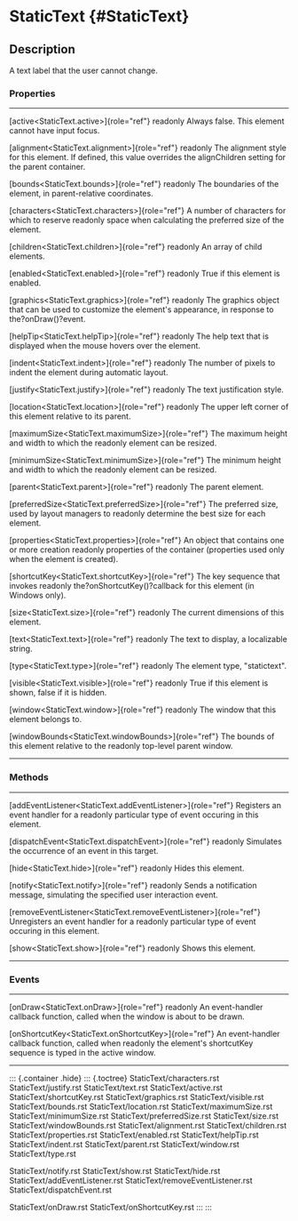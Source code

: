 StaticText {#StaticText}
==========

Description
-----------

A text label that the user cannot change.

### Properties

  --------------------------------------------------------- ------------------------------------------------
  [active\<StaticText.active\>]{role="ref"} readonly        Always false. This element cannot have input
                                                            focus.

  [alignment\<StaticText.alignment\>]{role="ref"} readonly  The alignment style for this element. If
                                                            defined, this value overrides the alignChildren
                                                            setting for the parent container.

  [bounds\<StaticText.bounds\>]{role="ref"} readonly        The boundaries of the element, in
                                                            parent-relative coordinates.

  [characters\<StaticText.characters\>]{role="ref"}         A number of characters for which to reserve
  readonly                                                  space when calculating the preferred size of the
                                                            element.

  [children\<StaticText.children\>]{role="ref"} readonly    An array of child elements.

  [enabled\<StaticText.enabled\>]{role="ref"} readonly      True if this element is enabled.

  [graphics\<StaticText.graphics\>]{role="ref"} readonly    The graphics object that can be used to
                                                            customize the element\'s appearance, in response
                                                            to the?onDraw()?event.

  [helpTip\<StaticText.helpTip\>]{role="ref"} readonly      The help text that is displayed when the mouse
                                                            hovers over the element.

  [indent\<StaticText.indent\>]{role="ref"} readonly        The number of pixels to indent the element
                                                            during automatic layout.

  [justify\<StaticText.justify\>]{role="ref"} readonly      The text justification style.

  [location\<StaticText.location\>]{role="ref"} readonly    The upper left corner of this element relative
                                                            to its parent.

  [maximumSize\<StaticText.maximumSize\>]{role="ref"}       The maximum height and width to which the
  readonly                                                  element can be resized.

  [minimumSize\<StaticText.minimumSize\>]{role="ref"}       The minimum height and width to which the
  readonly                                                  element can be resized.

  [parent\<StaticText.parent\>]{role="ref"} readonly        The parent element.

  [preferredSize\<StaticText.preferredSize\>]{role="ref"}   The preferred size, used by layout managers to
  readonly                                                  determine the best size for each element.

  [properties\<StaticText.properties\>]{role="ref"}         An object that contains one or more creation
  readonly                                                  properties of the container (properties used
                                                            only when the element is created).

  [shortcutKey\<StaticText.shortcutKey\>]{role="ref"}       The key sequence that invokes
  readonly                                                  the?onShortcutKey()?callback for this element
                                                            (in Windows only).

  [size\<StaticText.size\>]{role="ref"} readonly            The current dimensions of this element.

  [text\<StaticText.text\>]{role="ref"} readonly            The text to display, a localizable string.

  [type\<StaticText.type\>]{role="ref"} readonly            The element type, \"statictext\".

  [visible\<StaticText.visible\>]{role="ref"} readonly      True if this element is shown, false if it is
                                                            hidden.

  [window\<StaticText.window\>]{role="ref"} readonly        The window that this element belongs to.

  [windowBounds\<StaticText.windowBounds\>]{role="ref"}     The bounds of this element relative to the
  readonly                                                  top-level parent window.
  --------------------------------------------------------- ------------------------------------------------

### Methods

  --------------------------------------------------------------------- ---------------------------------------
  [addEventListener\<StaticText.addEventListener\>]{role="ref"}         Registers an event handler for a
  readonly                                                              particular type of event occuring in
                                                                        this element.

  [dispatchEvent\<StaticText.dispatchEvent\>]{role="ref"} readonly      Simulates the occurrence of an event in
                                                                        this target.

  [hide\<StaticText.hide\>]{role="ref"} readonly                        Hides this element.

  [notify\<StaticText.notify\>]{role="ref"} readonly                    Sends a notification message,
                                                                        simulating the specified user
                                                                        interaction event.

  [removeEventListener\<StaticText.removeEventListener\>]{role="ref"}   Unregisters an event handler for a
  readonly                                                              particular type of event occuring in
                                                                        this element.

  [show\<StaticText.show\>]{role="ref"} readonly                        Shows this element.
  --------------------------------------------------------------------- ---------------------------------------

### Events

  --------------------------------------------------------- -----------------------------------------------
  [onDraw\<StaticText.onDraw\>]{role="ref"} readonly        An event-handler callback function, called when
                                                            the window is about to be drawn.

  [onShortcutKey\<StaticText.onShortcutKey\>]{role="ref"}   An event-handler callback function, called when
  readonly                                                  the element\'s shortcutKey sequence is typed in
                                                            the active window.
  --------------------------------------------------------- -----------------------------------------------

::: {.container .hide}
::: {.toctree}
StaticText/characters.rst StaticText/justify.rst StaticText/text.rst
StaticText/active.rst StaticText/shortcutKey.rst StaticText/graphics.rst
StaticText/visible.rst StaticText/bounds.rst StaticText/location.rst
StaticText/maximumSize.rst StaticText/minimumSize.rst
StaticText/preferredSize.rst StaticText/size.rst
StaticText/windowBounds.rst StaticText/alignment.rst
StaticText/children.rst StaticText/properties.rst StaticText/enabled.rst
StaticText/helpTip.rst StaticText/indent.rst StaticText/parent.rst
StaticText/window.rst StaticText/type.rst

StaticText/notify.rst StaticText/show.rst StaticText/hide.rst
StaticText/addEventListener.rst StaticText/removeEventListener.rst
StaticText/dispatchEvent.rst

StaticText/onDraw.rst StaticText/onShortcutKey.rst
:::
:::
